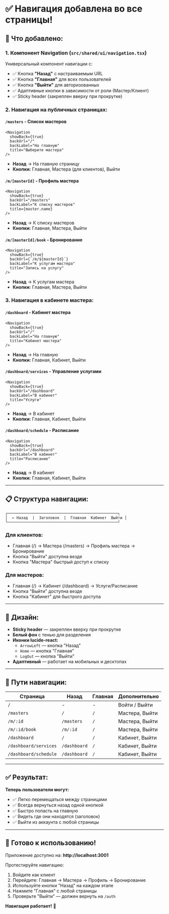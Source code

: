 # ✅ Навигация добавлена во все страницы!

## 🎯 Что добавлено:

### 1. **Компонент Navigation** (`src/shared/ui/navigation.tsx`)

Универсальный компонент навигации с:
- ✅ Кнопка **"Назад"** с настраиваемым URL
- ✅ Кнопка **"Главная"** для всех пользователей
- ✅ Кнопка **"Выйти"** для авторизованных
- ✅ Адаптивные кнопки в зависимости от роли (Мастер/Клиент)
- ✅ Sticky header (закреплен вверху при прокрутке)

### 2. **Навигация на публичных страницах:**

#### `/masters` - Список мастеров
```tsx
<Navigation 
  showBack={true}
  backUrl="/"
  backLabel="На главную"
  title="Выберите мастера"
/>
```
- **Назад** → На главную страницу
- **Кнопки:** Главная, Мастера (для клиентов), Выйти

#### `/m/[masterId]` - Профиль мастера
```tsx
<Navigation 
  showBack={true}
  backUrl="/masters"
  backLabel="К списку мастеров"
  title={master.name}
/>
```
- **Назад** → К списку мастеров
- **Кнопки:** Главная, Мастера, Выйти

#### `/m/[masterId]/book` - Бронирование
```tsx
<Navigation 
  showBack={true}
  backUrl={`/m/${masterId}`}
  backLabel="К услугам мастера"
  title="Запись на услугу"
/>
```
- **Назад** → К услугам мастера
- **Кнопки:** Главная, Мастера, Выйти

### 3. **Навигация в кабинете мастера:**

#### `/dashboard` - Кабинет мастера
```tsx
<Navigation 
  showBack={true}
  backUrl="/"
  backLabel="На главную"
  title="Кабинет мастера"
/>
```
- **Назад** → На главную
- **Кнопки:** Главная, Кабинет, Выйти

#### `/dashboard/services` - Управление услугами
```tsx
<Navigation 
  showBack={true}
  backUrl="/dashboard"
  backLabel="В кабинет"
  title="Услуги"
/>
```
- **Назад** → В кабинет
- **Кнопки:** Главная, Кабинет, Выйти

#### `/dashboard/schedule` - Расписание
```tsx
<Navigation 
  showBack={true}
  backUrl="/dashboard"
  backLabel="В кабинет"
  title="Расписание"
/>
```
- **Назад** → В кабинет
- **Кнопки:** Главная, Кабинет, Выйти

---

## 📋 **Структура навигации:**

```
┌─────────────────────────────────────────────────┐
│  ← Назад  |  Заголовок  |  Главная  Кабинет  Выйти │
└─────────────────────────────────────────────────┘
```

### **Для клиентов:**
- Главная (/) → Мастера (/masters) → Профиль мастера → Бронирование
- Кнопка "Выйти" доступна везде
- Кнопка "Мастера" быстрый доступ к списку

### **Для мастеров:**
- Главная (/) → Кабинет (/dashboard) → Услуги/Расписание
- Кнопка "Выйти" доступна везде
- Кнопка "Кабинет" для быстрого доступа

---

## 🎨 **Дизайн:**

- **Sticky header** — закреплен вверху при прокрутке
- **Белый фон** с тенью для разделения
- **Иконки lucide-react:**
  - `ArrowLeft` — кнопка "Назад"
  - `Home` — кнопка "Главная"
  - `LogOut` — кнопка "Выйти"
- **Адаптивный** — работает на мобильных и десктопах

---

## 🔗 **Пути навигации:**

| Страница | Назад | Главная | Дополнительно |
|----------|-------|---------|---------------|
| `/` | - | - | Войти / Выйти |
| `/masters` | `/` | `/` | Мастера, Выйти |
| `/m/:id` | `/masters` | `/` | Мастера, Выйти |
| `/m/:id/book` | `/m/:id` | `/` | Мастера, Выйти |
| `/dashboard` | `/` | `/` | Кабинет, Выйти |
| `/dashboard/services` | `/dashboard` | `/` | Кабинет, Выйти |
| `/dashboard/schedule` | `/dashboard` | `/` | Кабинет, Выйти |

---

## ✅ **Результат:**

**Теперь пользователи могут:**
- ✅ Легко перемещаться между страницами
- ✅ Всегда вернуться назад одной кнопкой
- ✅ Быстро попасть на главную
- ✅ Видеть где они находятся (заголовок)
- ✅ Выйти из аккаунта с любой страницы

---

## 🚀 **Готово к использованию!**

Приложение доступно на: **http://localhost:3001**

Протестируйте навигацию:
1. Войдите как клиент
2. Перейдите: Главная → Мастера → Профиль → Бронирование
3. Используйте кнопки "Назад" на каждом этапе
4. Нажмите "Главная" с любой страницы
5. Проверьте "Выйти" — должен вернуть на `/auth`

**Навигация работает!** 🎉

